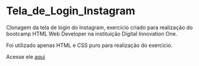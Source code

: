 # Tela_de_Login_Instagram
Clonagem da tela de login do Instagram, exercício criado para realização do bootcamp HTML Web Developer na instituição Digital Innovation One.

Foi utilizado apenas HTML e CSS puro para realização do exercício.

Acesse ele <a href="https://gitjoaopaulo.github.io/Tela_de_Login_Instagram/projeto/index.html">aqui</a>
